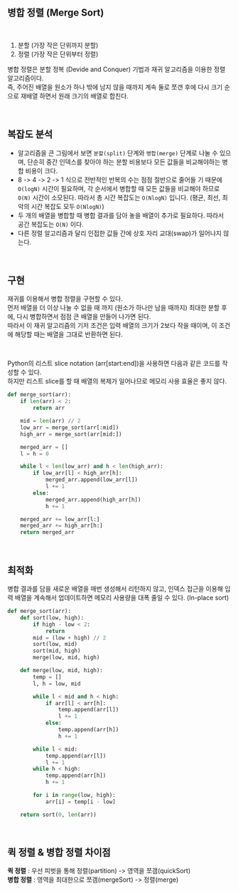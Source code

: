 ## 병합 정렬 (Merge Sort)        

<br>

1. 분할 (가장 작은 단위까지 분할)
2. 정렬 (가장 작은 단위부터 정렬)

병합 정렬은 분할 정복 (Devide and Conquer) 기법과 재귀 알고리즘을 이용한 정렬 알고리즘이다.     
즉, 주어진 배열을 원소가 하나 밖에 남지 않을 때까지 계속 둘로 쪼갠 후에 다시 크기 순으로 재배열 하면서 원래 크기의 배열로 합친다. 

<br>

## 복잡도 분석

- 알고리즘을 큰 그림에서 보면 ```분할(split)``` 단계와 ```병합(merge)``` 단계로 나눌 수 있으며, 단순히 중간 인덱스를 찾아야 하는 분할 비용보다 모든 값들을 비교해야하는 병합 비용이 크다.
- 8 -> 4 -> 2 -> 1 식으로 전반적인 반복의 수는 점점 절반으로 줄어들 기 때문에 ```O(logN)``` 시간이 필요하며, 각 순서에서 병합할 때 모든 값들을 비교해야 하므로 ```O(N)``` 시간이 소모된다. 따라서 총 시간 복잡도는 ```O(NlogN)``` 입니다.
(평균, 최선, 최악의 시간 복잡도 모두 ```O(NlogN)```)
- 두 개의 배열을 병합할 때 병합 결과를 담아 놓을 배열이 추가로 필요하다. 따라서 공간 복잡도는 ```O(N)``` 이다.
- 다른 정렬 알고리즘과 달리 인접한 값들 간에 상호 자리 교대(swap)가 일어나지 않는다.

<br>

## 구현 

재귀를 이용해서 병합 정렬을 구현할 수 있다.     
먼저 배열을 더 이상 나눌 수 없을 때 까지 (원소가 하나만 남을 때까지) 최대한 분할 후에, 다시 병합하면서 점점 큰 배열을 만들어 나가면 된다.       
따라서 이 재귀 알고리즘의 기저 조건은 입력 배열의 크기가 2보다 작을 때이며, 이 조건에 해당할 때는 배열을 그대로 반환하면 된다.        

<br>

Python의 리스트 slice notation (arr[start:end])을 사용하면 다음과 같은 코드를 작성할 수 있다.   
하지만 리스트 slice를 할 때 배열의 복제가 일어나므로 메모리 사용 효율은 좋지 않다. 

```py
def merge_sort(arr):
    if len(arr) < 2:
        return arr

    mid = len(arr) // 2
    low_arr = merge_sort(arr[:mid])
    high_arr = merge_sort(arr[mid:])

    merged_arr = []
    l = h = 0

    while l < len(low_arr) and h < len(high_arr):
        if low_arr[l] < high_arr[h]:
            merged_arr.append(low_arr[l])
            l += 1
        else:
            merged_arr.append(high_arr[h])
            h += 1

    merged_arr += low_arr[l:]
    merged_arr += high_arr[h:]
    return merged_arr
``` 

<br>

## 최적화

병합 결과를 담을 새로운 배열을 매번 생성해서 리턴하지 않고, 인덱스 접근을 이용해 입력 배열을 계속해서 업데이트하면 메모리 사용량을 대폭 줄일 수 있다. (In-place sort)

```py
def merge_sort(arr):
    def sort(low, high):
        if high - low < 2:
            return
        mid = (low + high) // 2
        sort(low, mid)
        sort(mid, high)
        merge(low, mid, high)

    def merge(low, mid, high):
        temp = []
        l, h = low, mid

        while l < mid and h < high:
            if arr[l] < arr[h]:
                temp.append(arr[l])
                l += 1
            else:
                temp.append(arr[h])
                h += 1

        while l < mid:
            temp.append(arr[l])
            l += 1
        while h < high:
            temp.append(arr[h])
            h += 1

        for i in range(low, high):
            arr[i] = temp[i - low]

    return sort(0, len(arr))
```

<br>

## 퀵 정렬 & 병합 정렬 차이점

**퀵 정렬** : 우선 피벗을 통해 정렬(partition) -> 영역을 쪼갬(quickSort)     
**병합 정렬** : 영역을 최대한으로 쪼갬(mergeSort) -> 정렬(merge)
  
